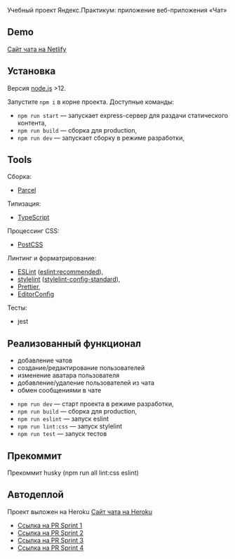 Учебный проект Яндекс.Практикум: приложение веб-приложения «Чат»

## Demo

[Сайт чата на Netlify](https://vigorous-goldstine-9096e5.netlify.app/)



## Установка

Версия [node.js](https://nodejs.org/) >12.

Запустите `npm i` в корне проекта. Доступные команды: 
- `npm run start` — запускает express-сервер для раздачи статического контента,
- `npm run build` — сборка для production,
- `npm run dev` — запускает сборку в режиме разработки,


## Tools

Сборка:
- [Parcel](https://parceljs.org/)

Типизация:
- [TypeScript](https://www.typescriptlang.org/)

Процессинг CSS:
- [PostCSS](https://github.com/postcss/postcss)

Линтинг и форматрирование: 
- [ESLint](https://eslint.org/) ([eslint:recommended](https://eslint.org/docs/rules/)), 
- [stylelint](https://stylelint.io/) ([stylelint-config-standard](https://github.com/stylelint/stylelint-config-standard)), 
- [Prettier](https://prettier.io/), 
- [EditorConfig](https://editorconfig.org/)

Тесты: 
- jest

## Реализованный функционал
* добавление чатов
* создание/редактирование пользователей
* изменение аватара пользователя
* добавление/удаление пользователей из чата
* обмен сообщениями в чате

- `npm run dev` — старт проекта в режиме разработки,
- `npm run build` — сборка для production,
- `npm run eslint` — запуск eslint
- `npm run lint:css` — запуск stylelint
- `npm run test` — запуск тестов

## Прекоммит
Прекоммит husky (npm run all lint:css eslint)

## Автодеплой
Проект выложен на Heroku
[Сайт чата на Heroku](https://limitless-cove-91662.herokuapp.com/)

- [Ссылка на PR Sprint 1](https://github.com/lukyanov-anton/middle.messenger.praktikum.yandex/pull/3)
- [Ссылка на PR Sprint 2](https://github.com/lukyanov-anton/middle.messenger.praktikum.yandex/pull/4)
- [Ссылка на PR Sprint 3](https://github.com/lukyanov-anton/middle.messenger.praktikum.yandex/pull/5)
- [Ссылка на PR Sprint 4](https://github.com/lukyanov-anton/middle.messenger.praktikum.yandex/pull/11)
